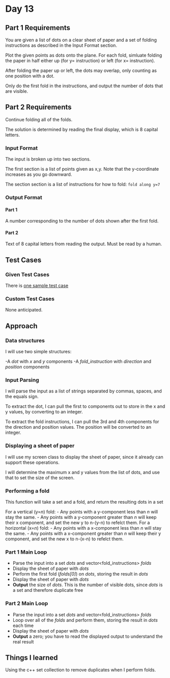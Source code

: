 # Day 13 #

## Part 1 Requirements ##

You are given a list of dots on a clear sheet of paper and a set of folding instructions as described in the Input Format section.

Plot the given points as dots onto the plane. For each fold, simluate folding the paper in half either up (for y= instruction) or left (for x= instruction).

After folding the paper up or left, the dots may overlap, only counting as one position with a dot.

Only do the first fold in the instructions, and output the number of dots that are visible.

## Part 2 Requirements ##

Continue folding all of the folds.

The solution is determined by reading the final display, which is 8 capital letters.

### Input Format ###

The input is broken up into two sections.

The first section is a list of points given as x,y. Note that the y-coordinate increases as you go downward.

The section section is a list of instructions for how to fold: `fold along y=7`

### Output Format ###

#### Part 1 ####

A number corresponding to the number of dots shown after the first fold.

#### Part 2 ####

Text of 8 capital letters from reading the output. Must be read by a human.

## Test Cases ##

### Given Test Cases ###

There is [one sample test case](../data/test_cases/day13_test1.txt)

### Custom Test Cases ###

None anticipated.

## Approach ##

### Data structures ###

I will use two simple structures:

-A *dot* with *x* and *y* components
-A *fold_instruction* with *direction* and *position* components

### Input Parsing ###

I will parse the input as a list of strings separated by commas, spaces, and the equals sign.

To extract the dot, I can pull the first to components out to store in the x and y values, by converting to an integer.

To extract the fold instructions, I can pull the 3rd and 4th components for the direction and position values. The position will be converted to an integer.

### Displaying a sheet of paper ###

I will use my screen class to display the sheet of paper, since it already can support these operations.

I will determine the maximum x and y values from the list of dots, and use that to set the size of the screen.

### Performing a fold ###

This function will take a set<dot> and a fold, and return the resulting dots in a set<dot>

For a vertical (y=*n*) fold:
    - Any points with a y-component less than *n* will stay the same.
    - Any points with a y-component greater than *n* will keep their x component, and set the new y to n-(y-n) to refelct them.
For a horizontal (x=*n*) fold:
    - Any points with a x-component less than *n* will stay the same.
    - Any points with a x-component greater than *n* will keep their y component, and set the new x to n-(x-n) to refelct them.

### Part 1 Main Loop ###

- Parse the input into a set<dot> *dots* and vector<fold_instructions> *folds*
- Display the sheet of paper with *dots*
- Perform the first fold (*folds[0]*) on *dots*, storing the result in *dots*
- Display the sheet of paper with *dots*
- **Output** the size of *dots*. This is the number of visible dots, since *dots* is a set and therefore duplicate free

### Part 2 Main Loop ###

- Parse the input into a set<dot> *dots* and vector<fold_instructions> *folds*
- Loop over all of the *folds* and perform them, storing the result in *dots* each time
- Display the sheet of paper with *dots*
- **Output** a zero; you have to read the displayed output to understand the real result

## Things I learned ##

Using the c++ set collection to remove duplicates when I perform folds.

